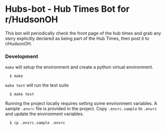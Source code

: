 # Hubs-bot - Hub Times Bot for r/HudsonOH

This bot will periodically check the front page of the hub times and grab any story explicitly declared as being part of the Hub Times, then post it to r/HudsonOH.

### Development

`make` will setup the environment and create a python virtual environment.

```console
  $ make
```

`make test` will run the test suite

```console
  $ make test
```

Running the project locally requires setting some environment variables. A sample `.envrc` file is provided in the project. Copy `.envrc.sample` to `.envrc` and update the environment variables.

```console
  $ cp .envrc.sample .envrc
```
